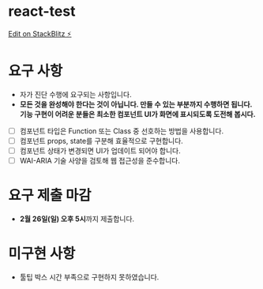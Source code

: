 # react-test

[Edit on StackBlitz ⚡️](https://stackblitz.com/edit/react-y4ddcm)

# 요구 사항

- 자가 진단 수행에 요구되는 사항입니다.
- **모든 것을 완성해야 한다는 것이 아닙니다. 만들 수 있는 부분까지 수행하면 됩니다. 기능 구현이 어려운 분들은 최소한 컴포넌트 UI가 화면에 표시되도록 도전해 봅시다.**

- [ ] 컴포넌트 타입은 Function 또는 Class 중 선호하는 방법을 사용합니다.
- [ ] 컴포넌트 props, state를 구분해 효율적으로 구현합니다.
- [ ] 컴포넌트 상태가 변경되면 UI가 업데이트 되어야 합니다.
- [ ] WAI-ARIA 기술 사양을 검토해 웹 접근성을 준수합니다.

# 요구 제출 마감

- **2월 26일(일) 오후 5시**까지 제출합니다.

# 미구현 사항

- 툴팁 박스 시간 부족으로 구현하지 못하였습니다.
